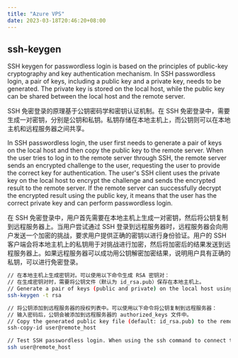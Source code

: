 ```yaml
---
title: "Azure VPS"
date: 2023-03-18T20:46:20+08:00
---
```


## ssh-keygen

SSH keygen for passwordless login is based on the principles of public-key cryptography and key authentication mechanism. In SSH passwordless login, a pair of keys, including a public key and a private key, needs to be generated. The private key is stored on the local host, while the public key can be shared between the local host and the remote server.

SSH 免密登录的原理基于公钥密码学和密钥认证机制。在 SSH 免密登录中，需要生成一对密钥，分别是公钥和私钥。私钥存储在本地主机上，而公钥则可以在本地主机和远程服务器之间共享。

In SSH passwordless login, the user first needs to generate a pair of keys on the local host and then copy the public key to the remote server. When the user tries to log in to the remote server through SSH, the remote server sends an encrypted challenge to the user, requesting the user to provide the correct key for authentication. The user's SSH client uses the private key on the local host to encrypt the challenge and sends the encrypted result to the remote server. If the remote server can successfully decrypt the encrypted result using the public key, it means that the user has the correct private key and can perform passwordless login.

在 SSH 免密登录中，用户首先需要在本地主机上生成一对密钥，然后将公钥复制到远程服务器上。当用户尝试通过 SSH 登录到远程服务器时，远程服务器会向用户发送一个加密的挑战，要求用户提供正确的密钥以进行身份验证。用户的 SSH 客户端会将本地主机上的私钥用于对挑战进行加密，然后将加密后的结果发送到远程服务器上。如果远程服务器可以成功用公钥解密加密结果，说明用户具有正确的私钥，可以进行免密登录。

```sh
// 在本地主机上生成密钥对。可以使用以下命令生成 RSA 密钥对：
// 在生成密钥对时，需要将公钥文件（默认为 id_rsa.pub）保存在本地主机上。
// Generate a pair of keys (public and private) on the local host using the ssh-keygen command. By default, RSA algorithm is used.
ssh-keygen -t rsa

// 将公钥添加到远程服务器的授权列表中。可以使用以下命令将公钥复制到远程服务器：
// 输入密码后，公钥会被添加到远程服务器的 authorized_keys 文件中。
// Copy the generated public key file (default: id_rsa.pub) to the remote server and add it to the authorized list.
ssh-copy-id user@remote_host

// Test SSH passwordless login. When using the ssh command to connect to the remote server, authentication is completed without entering a password.
ssh user@remote_host
```
